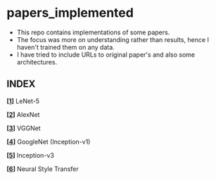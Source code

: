 # papers_implemented
- This repo contains implementations of some papers.
- The focus was more on understanding rather than results, hence I haven't trained them on any data.
- I have tried to include URLs to original paper's and also some architectures.

## INDEX

**[[1](LeNet-5)]** LeNet-5 

**[[2](AlexNet)]** AlexNet 
 
**[[3](VGGNet)]** VGGNet 

**[[4](GoogleNet)]** GoogleNet (Inception-v1) 

**[[5](Inception-v3)]** Inception-v3 

**[[6](style_transfer)]** Neural Style Transfer 
